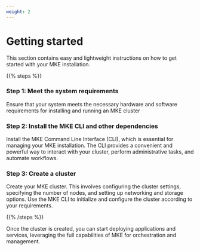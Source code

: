```yaml
---
weight: 2
---
```


# Getting started

This section contains easy and lightweight instructions on how to get started
with your MKE installation.

{{% steps %}}

### Step 1: Meet the system requirements

Ensure that your system meets the necessary hardware and software
requirements for installing and running an MKE cluster

### Step 2: Install the MKE CLI and other dependencies

Install the MKE Command Line Interface (CLI), which is essential for managing
your MKE installation. The CLI provides a convenient and powerful way to interact
with your cluster, perform administrative tasks, and automate workflows.

### Step 3: Create a cluster

Create your MKE cluster. This involves configuring the cluster settings, specifying
the number of nodes, and setting up networking and storage options. Use the MKE CLI
to initialize and configure the cluster according to your requirements.

{{% /steps %}}

Once the cluster is created, you can start deploying applications and services,
leveraging the full capabilities of MKE for orchestration and management.
